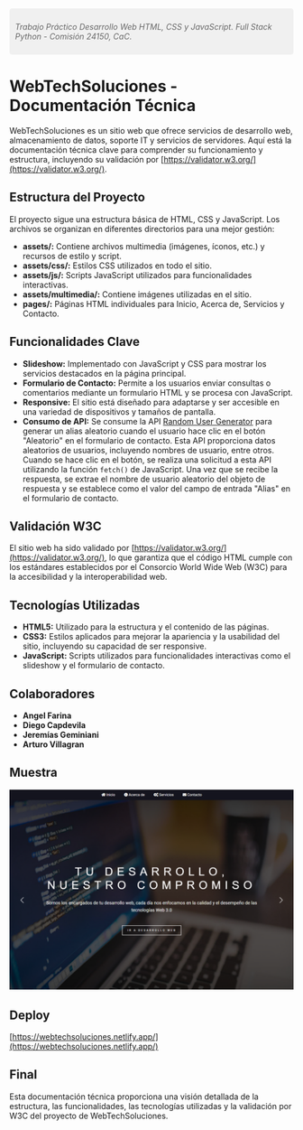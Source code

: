 <div style="background-color: #f0f0f0; padding: 10px; border-radius: 5px; margin-bottom: 20px;">
    <p style="font-style: italic; color: #666; font-size: 14px;">Trabajo Práctico Desarrollo Web HTML, CSS y JavaScript. Full Stack Python - Comisión 24150, CaC.</p>
</div>

# WebTechSoluciones - Documentación Técnica

WebTechSoluciones es un sitio web que ofrece servicios de desarrollo web, almacenamiento de datos, soporte IT y servicios de servidores. Aquí está la documentación técnica clave para comprender su funcionamiento y estructura, incluyendo su validación por [https://validator.w3.org/](https://validator.w3.org/).

## Estructura del Proyecto
El proyecto sigue una estructura básica de HTML, CSS y JavaScript. Los archivos se organizan en diferentes directorios para una mejor gestión:

- **assets/:** Contiene archivos multimedia (imágenes, íconos, etc.) y recursos de estilo y script.
- **assets/css/:** Estilos CSS utilizados en todo el sitio.
- **assets/js/:** Scripts JavaScript utilizados para funcionalidades interactivas.
- **assets/multimedia/:** Contiene imágenes utilizadas en el sitio.
- **pages/:** Páginas HTML individuales para Inicio, Acerca de, Servicios y Contacto.

## Funcionalidades Clave
- **Slideshow:** Implementado con JavaScript y CSS para mostrar los servicios destacados en la página principal.
- **Formulario de Contacto:** Permite a los usuarios enviar consultas o comentarios mediante un formulario HTML y se procesa con JavaScript.
- **Responsive:** El sitio está diseñado para adaptarse y ser accesible en una variedad de dispositivos y tamaños de pantalla.
- **Consumo de API:** Se consume la API [Random User Generator](https://randomuser.me/api/) para generar un alias aleatorio cuando el usuario hace clic en el botón "Aleatorio" en el formulario de contacto. Esta API proporciona datos aleatorios de usuarios, incluyendo nombres de usuario, entre otros. Cuando se hace clic en el botón, se realiza una solicitud a esta API utilizando la función `fetch()` de JavaScript. Una vez que se recibe la respuesta, se extrae el nombre de usuario aleatorio del objeto de respuesta y se establece como el valor del campo de entrada "Alias" en el formulario de contacto.

## Validación W3C
El sitio web ha sido validado por [https://validator.w3.org/](https://validator.w3.org/), lo que garantiza que el código HTML cumple con los estándares establecidos por el Consorcio World Wide Web (W3C) para la accesibilidad y la interoperabilidad web.

## Tecnologías Utilizadas
- **HTML5:** Utilizado para la estructura y el contenido de las páginas.
- **CSS3:** Estilos aplicados para mejorar la apariencia y la usabilidad del sitio, incluyendo su capacidad de ser responsive.
- **JavaScript:** Scripts utilizados para funcionalidades interactivas como el slideshow y el formulario de contacto.

## Colaboradores
- **Angel Farina**
- **Diego Capdevila**
- **Jeremías Geminiani**
- **Arturo Villagran**

## Muestra
![Ejemplo de Imagen](sample.png)

## Deploy
[https://webtechsoluciones.netlify.app/](https://webtechsoluciones.netlify.app/)

## Final
Esta documentación técnica proporciona una visión detallada de la estructura, las funcionalidades, las tecnologías utilizadas y la validación por W3C del proyecto de WebTechSoluciones.

